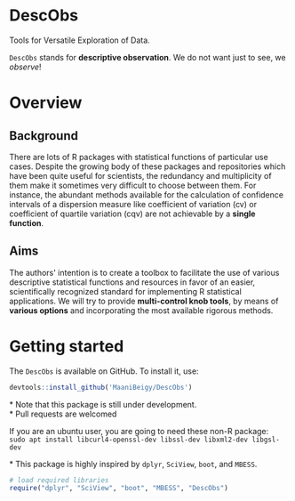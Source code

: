 # DescObs
Tools for Versatile Exploration of Data.

`DescObs` stands for **descriptive observation**. 
We do not want just to see, we *observe*! 

# Overview
## Background
There are lots of R packages with statistical functions of particular use cases.
Despite the growing body of these packages and repositories which have been
quite useful for scientists, the redundancy and multiplicity of them
make it sometimes very difficult to choose between them. For instance, the 
abundant methods available for the calculation of confidence intervals of a 
dispersion measure like coefficient of variation (cv) or coefficient of quartile variation (cqv) are not achievable by a **single function**.
## Aims
The authors' intention is to create a toolbox to facilitate the use of various 
descriptive statistical functions and resources in favor of an easier, 
scientifically recognized standard for implementing R statistical applications. 
We will try to provide **multi-control knob tools**, by means of 
**various options** and incorporating the most available rigorous methods. 

# Getting started

The `DescObs` is available on GitHub. To install it, use:  

```r
devtools::install_github('MaaniBeigy/DescObs')  
```
\* Note that this package is still under development.   
\* Pull requests are welcomed   

If you are an ubuntu user, you are going to need these non-R package:    
`sudo apt install libcurl4-openssl-dev libssl-dev libxml2-dev libgsl-dev`   

\* This package is highly inspired by `dplyr`, `SciView`, `boot`, and `MBESS`.

```r
# load required libraries  
require("dplyr", "SciView", "boot", "MBESS", "DescObs")  
```


